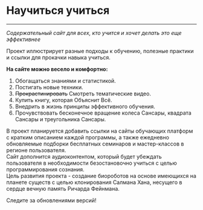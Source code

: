 # Научиться учиться
---------------

_Содержательный сайт для всех, кто учится и хочет делать это еще эффективнее_  

Проект иллюстрирует разные подходы к обучению, полезные практики и ссылки для прокачки навыка учиться.

__На сайте можно весело и комфортно:__
1. Обогащаться знаниями и статистикой.
2. Постигать новые техники.
3. ~~Прокрастинировать~~ Смотреть тематические видео.
4. Купить книгу, которая Объяснит Всё.
5. Внедрить в жизнь принципы эффективного обучения.
6. Прочувствовать бесконечное вращение колеса Сансары, квадрата Сансары и треугольника Сансары.

В проект планируется добавить ссылки на сайты обучающих платформ с кратким описанием каждой программы, а также ежедневно обновляемые подборки бесплатных семинаров и мастер-классов в регионе пользователя.  
Сайт дополнится аудиоконтентом, который будет убеждать пользователя в необходимости безостановочно учиться с целью программирования сознания.  
Цель развития проекта - создание биороботов на основе имеющихся на планете существ с целью клонирования Салмана Хана, несущего в сердце вечную память Ричарда Фейнмана.  

Следите за обновлениями версий!